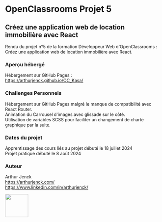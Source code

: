 # OpenClassrooms Projet 5

## Créez une application web de location immobilière avec React

Rendu du projet n°5 de la formation Développeur Web d'OpenClassrooms : Créez une application web de location immobilière avec React.

### Aperçu hébergé

Hébergement sur GitHub Pages :  
https://arthurjenck.github.io/OC_Kasa/

### Challenges Personnels

Hébergement sur GitHub Pages malgré le manque de compatibilité avec React Router.  
Animation du Carrousel d'images avec glissade sur le côté.  
Utilisation de variables SCSS pour faciliter un changement de charte graphique par la suite.

### Dates du projet

Apprentissage des cours liés au projet débuté le 18 juillet 2024  
Projet pratique débuté le 8 août 2024

### Auteur

Arthur Jenck  
https://arthurjenck.com/  
https://www.linkedin.com/in/arthurjenck/

<img src="https://i.ibb.co/grKRmmn/Logo-Jaune-PNG.png" width="75">
